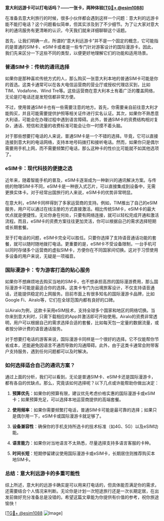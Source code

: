 **意大利远游卡可以打电话吗？——一张卡，两种体验[[TG💪+ @esim1088](https://t.me/s/esim1088)]**

在准备去意大利旅行的时候，很多小伙伴都会遇到这样一个问题：意大利的远游卡能不能打电话？这个问题看似简单，但其实涉及到了不少细节。为了让大家对意大利的通讯服务有更清晰的认识，今天我们就来详细聊聊这个话题。

首先，让我们明确一点，所谓的“意大利远游卡”并不是一个固定的概念，它可能指的是普通的SIM卡、eSIM卡或者是一些专门针对游客设计的国际漫游卡。因此，我们先来区分一下这些不同的类型，以便更好地理解它们的功能和适用场景。

### **普通SIM卡：传统的通讯选择**

如果你是那种喜欢传统方式的人，那么购买一张意大利本地的普通SIM卡可能是你的首选。这类卡通常可以在各大电信运营商的营业厅或授权代理店买到，比如TIM、Vodafone、Wind Tre等。这些运营商在意大利本土有着广泛的覆盖网络，无论是打电话还是发短信都非常方便。

不过，使用普通SIM卡也有一些需要注意的地方。首先，你需要亲自前往意大利才能购买，并且可能需要提供护照等相关证件进行实名认证。其次，如果你不熟悉意大利语，可能会在办理过程中遇到语言障碍。此外，普通SIM卡的资费结构相对复杂，通话、短信和流量的收费标准可能会让你一时摸不着头脑。

对于那些想要打电话的人来说，普通SIM卡是一个不错的选择。毕竟，它可以直接连接到意大利的电话网络，支持本地号码拨打和接听电话。然而，如果你只是偶尔需要用手机上网，而不需要频繁打电话，那么这种卡的性价比可能就不如其他选项了。

### **eSIM卡：现代科技的便捷之选**

近年来，随着智能手机的普及，eSIM卡逐渐成为一种新兴的通讯解决方案。与传统的物理SIM卡不同，eSIM卡是一种嵌入式芯片，可以直接集成到设备中，无需更换实体卡。对于经常出国旅行的人来说，eSIM卡的优势非常明显。

在意大利，eSIM卡同样得到了多家运营商的支持。例如，TIM推出了自己的eSIM服务，用户可以通过在线注册的方式直接激活。相比传统SIM卡，eSIM卡的最大优点就是便捷性。无论你身在何处，只要有网络连接，就可以轻松完成开通和激活流程。而且，eSIM卡的资费方案往往更加灵活，你可以根据自己的需求选择短期或长期套餐。

至于打电话的问题，eSIM卡完全可以胜任。只要你选择了支持语音通话功能的套餐，就可以随时随地拨打电话。更重要的是，eSIM卡不受设备限制，一台手机可以同时存储多个运营商的虚拟SIM卡，方便你在不同国家间切换。这对于习惯使用多设备的用户来说，无疑是一项福音。

### **国际漫游卡：专为游客打造的贴心服务**

如果你不想麻烦地去购买当地的SIM卡，也不想承担高昂的国际漫游费用，那么国际漫游卡可能是最适合你的选择。这类卡专门为出境旅客设计，不仅支持语音通话，还能提供稳定的上网服务。目前市面上有很多知名的国际漫游卡品牌，比如Google Fi、Airalo等，它们在全球范围内都有良好的口碑。

以Airalo为例，这款卡采用eSIM技术，支持全球多个国家和地区的网络切换。当你来到意大利时，只需下载相应的App并激活即可开始使用。Airalo的资费非常透明，用户可以根据自己的需求选择合适的套餐，比如每天包一定量的数据流量，或者按分钟计费的语音通话服务。

对于想要打电话的游客来说，国际漫游卡同样是一个很好的选择。它不仅能帮你节省成本，还能避免因语言不通而导致的沟通障碍。此外，由于这类卡通常会附带客户支持服务，遇到任何问题都可以及时解决。

### **如何选择适合自己的通讯方案？**

通过上面的分析，我们可以看到，无论是普通SIM卡、eSIM卡还是国际漫游卡，都有各自的优缺点。那么，究竟该如何选择呢？以下几点或许能帮助你做出决定：

1. **预算优先**：如果你的预算有限，建议优先考虑价格实惠的国际漫游卡或eSIM卡；如果预算充足，可以选择本地运营商提供的高端套餐。
   
2. **使用频率**：如果你需要频繁打电话，普通SIM卡可能是最可靠的选择；如果只是偶尔用一下，eSIM卡或国际漫游卡就足够了。

3. **设备兼容性**：确保你的手机支持所选卡的技术标准（如4G、5G）以及eSIM功能。

4. **语言能力**：如果你对当地语言不太熟悉，尽量选择支持多语言客服的卡种。

5. **时间长短**：短期停留建议使用国际漫游卡或eSIM卡，长期居住则推荐购买本地SIM卡。

### **总结：意大利远游卡的多重可能性**

综上所述，意大利的远游卡确实是可以用来打电话的，但具体能否满足你的需求，还需要结合个人情况来判断。无论你是计划一次短途旅行还是一次长期定居，在出发前做好充分准备总是没错的。希望这篇文章能为你提供有价值的参考，祝你旅途愉快！

[[TG💪+ @esim1088](https://t.me/s/esim1088) ![Image](https://i.postimg.cc/4NQfJmqS/Snipaste-2025-05-13-00-14-12.png)]